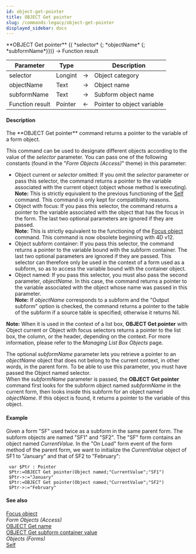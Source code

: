 ```yaml
---
id: object-get-pointer
title: OBJECT Get pointer
slug: /commands-legacy/object-get-pointer
displayed_sidebar: docs
---
```


<!--REF #_command_.OBJECT Get pointer.Syntax-->**OBJECT Get pointer** {( *selector* {; *objectName* {; *subformName*}})} -> Function result<!-- END REF-->
<!--REF #_command_.OBJECT Get pointer.Params-->
| Parameter | Type |  | Description |
| --- | --- | --- | --- |
| selector | Longint | &rarr; | Object category |
| objectName | Text | &rarr; | Object name |
| subformName | Text | &rarr; | Subform object name |
| Function result | Pointer | &larr; | Pointer to object variable |

<!-- END REF-->

#### Description 

<!--REF #_command_.OBJECT Get pointer.Summary-->The **OBJECT Get pointer** command returns a pointer to the variable of a form object.<!-- END REF--> 

This command can be used to designate different objects according to the value of the *selector* parameter. You can pass one of the following constants (found in the "*Form Objects (Access)*" theme) in this parameter:

* Object current or *selector* omitted: If you omit the *selector* parameter or pass this selector, the command returns a pointer to the variable associated with the current object (object whose method is executing).  
**Note:** This is strictly equivalent to the previous functioning of the [Self](self.md) command. This command is only kept for compatibility reasons.
* Object with focus: If you pass this selector, the command returns a pointer to the variable associated with the object that has the focus in the form. The last two optional parameters are ignored if they are passed.  
**Note:** This is strictly equivalent to the functioning of the [Focus object](focus-object.md) command. This command is now obsolete beginning with 4D v12\.
* Object subform container: If you pass this selector, the command returns a pointer to the variable bound with the subform container. The last two optional parameters are ignored if they are passed. This selector can therefore only be used in the context of a form used as a subform, so as to access the variable bound with the container object.
* Object named: If you pass this selector, you must also pass the second parameter, *objectName*. In this case, the command returns a pointer to the variable associated with the object whose name was passed in this parameter.  
**Note:** If *objectName* corresponds to a subform and the "Output subform" option is checked, the command returns a pointer to the table of the subform if a source table is specified; otherwise it returns Nil.

**Note:** When it is used in the context of a list box, **OBJECT Get pointer** with Object current or Object with focus selectors returns a pointer to the list box, the column, or the header, depending on the context. For more information, please refer to the *Managing List Box Objects* page.

The optional *subformName* parameter lets you retrieve a pointer to an *objectName* object that does not belong to the current context, in other words, in the parent form. To be able to use this parameter, you must have passed the Object named selector.   
When the *subformName* parameter is passed, the **OBJECT Get pointer** command first looks for the subform object named *subformName* in the current form, then looks inside this subform for an object named *objectName*. If this object is found, it returns a pointer to the variable of this object.

#### Example 

Given a form "SF" used twice as a subform in the same parent form. The subform objects are named "SF1" and "SF2". The "SF" form contains an object named *CurrentValue*. In the "On Load" form event of the form method of the parent form, we want to initialize the *CurrentValue* object of SF1 to "January" and that of SF2 to "February": 

```4d
 var $Ptr : Pointer
 $Ptr:=OBJECT Get pointer(Object named;"CurrentValue";"SF1")
 $Ptr->:="January"
 $Ptr:=OBJECT Get pointer(Object named;"CurrentValue";"SF2")
 $Ptr->:="February"
```

#### See also 

[Focus object](focus-object.md)  
*Form Objects (Access)*  
[OBJECT Get name](object-get-name.md)  
[OBJECT Get subform container value](object-get-subform-container-value.md)  
*Objects (Forms)*  
[Self](self.md)  